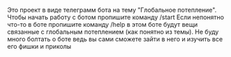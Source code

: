 Это проект в виде телеграмм бота на тему "Глобальное потепление".  
Чтобы начать работу с ботом пропишите команду /start
Если непонятно что-то в боте пропишите команду /help
в этом боте будут вещи связанные с глобальным потеплением (как понятно из темы). Не буду много болтать о боте ведь вы сами сможете зайти в него и изучить все его фишки и приколы
